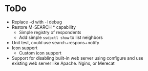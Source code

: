 ToDo
====

- Replace -d with -l debug
- Restore M-SEARCH * capability
  - Simple registry of respondents
  - Add simple `ssdpctl show` to list neighbors
- Unit test, could use search+respons+notify
- Icon support
  - Custom icon support
- Support for disabling built-in web server using configure and use
  existing web server like Apache. Nginx, or Merecat

